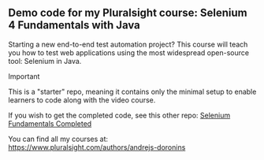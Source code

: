 ## Demo code for my Pluralsight course: Selenium 4 Fundamentals with Java

Starting a new end-to-end test automation project? This course will teach you how to test web applications using the most widespread open-source tool: Selenium in Java.

> [!IMPORTANT]
> This is a "starter" repo, meaning it contains only the minimal setup to enable learners to code along with the video course.
>
> If you wish to get the completed code, see this other repo: [Selenium Fundamentals Completed](https://github.com/andrejs-ps/Selenium-Fundamentals-completed)

You can find all my courses at: https://www.pluralsight.com/authors/andrejs-doronins
